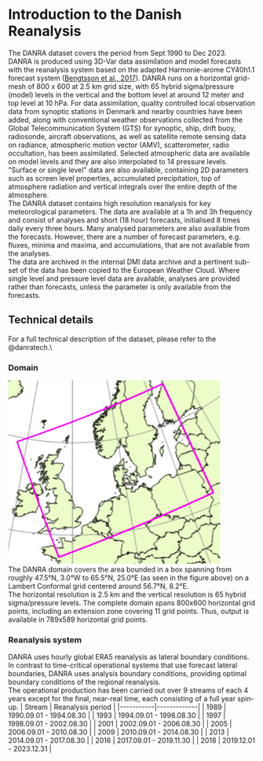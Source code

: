 # Introduction to the Danish Reanalysis
The DANRA dataset covers the period from Sept 1990 to Dec 2023. \
DANRA is produced using 3D-Var data assimilation and model forecasts with the reanalysis system based on the adapted Harmonie-arome CY40h1.1 forecast system ([Bengtsson et al., 2017](https://journals.ametsoc.org/view/journals/mwre/145/5/mwr-d-16-0417.1.xml)). DANRA runs on a horizontal grid-mesh of 800 x 600 at 2.5 km grid size,  with 65 hybrid sigma/pressure (model) levels in the vertical and the bottom level at around 12 meter and top level at 10 hPa. For data assimilation, quality controlled local observation data from synoptic stations in Denmark and nearby countries have been added, along with conventional weather observations collected from the Global Telecommunication System (GTS) for synoptic, ship, drift buoy, radiosonde, aircraft observations,  as well as satellite remote sensing data on radiance, atmospheric motion vector (AMV), scatterometer, radio occultation, has been assimilated. Selected atmospheric data are available on model levels and they are also interpolated to 14 pressure levels. "Surface or single level" data are also available, containing 2D parameters such as screen level properties, accumulated precipitation, top of atmosphere radiation and vertical integrals over the entire depth of the atmosphere. \
The DANRA dataset contains high resolution reanalysis for key meteorological parameters. The data are available at a 1h and 3h frequency and consist of analyses and short (18 hour) forecasts, initialised 8 times daily every three hours. Many analysed parameters are also available from the forecasts. However, there are a number of forecast parameters, e.g. fluxes, minima and maxima, and accumulations,  that are not available from the analyses.\
The data are archived in the internal DMI data archive and a pertinent sub-set of the data has been copied to the European Weather Cloud. Where single level and pressure level data are available, analyses are provided rather than forecasts, unless the parameter is only available from the forecasts.

## Technical details
For a full technical description of the dataset, please refer to the @danratech.\

### Domain
![DANRA Domain](danra-book/DANRAdomain.png)\
The DANRA domain covers the area bounded in a box spanning from roughly 47.5°N, 3.0°W to 65.5°N, 25.0°E (as seen in the figure above) on a Lambert Conformal grid centered around 56.7°N, 8.2°E.\
The horizontal resolution is 2.5 km and the vertical resolution is 65 hybrid sigma/pressure levels. The complete domain spans 800x600 horizontal grid points, including an extension zone covering 11 grid points. Thus, output is available in 789x589 horizontal grid points.

### Reanalysis system
DANRA uses hourly global ERA5 reanalysis as lateral boundary conditions. In contrast to time-critical operational systems that use forecast lateral boundaries, DANRA uses analysis boundary conditions, providing optimal boundary conditions of the regional reanalysis. \
The operational production has been carried out over 9 streams of each 4 years except for the final, near-real time, each consisting of a full year spin-up.
| Stream | Reanalysis period |
|-----------|-------------|
| 1989 | 1990.09.01 - 1994.08.30 |
| 1993 | 1994.09.01 - 1998.08.30 |
| 1997 | 1998.09.01 - 2002.08.30 |
| 2001 | 2002.09.01 - 2006.08.30 |
| 2005 | 2006.09.01 - 2010.08.30 |
| 2009 | 2010.09.01 - 2014.08.30 |
| 2013 | 2014.09.01 - 2017.08.30 |
| 2016 | 2017.09.01 - 2019.11.30 |
| 2018 | 2019.12.01 - 2023.12.31 |
